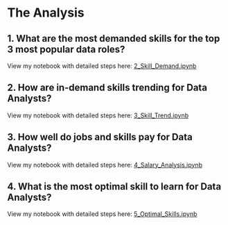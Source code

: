 # The Analysis

## 1. What are the most demanded skills for the top 3 most popular data roles?

View my notebook with detailed steps here:
[2_Skill_Demand.ipynb](2_Skill_Demand.ipynb)

## 2. How are in-demand skills trending for Data Analysts?

View my notebook with detailed steps here:
[3_Skill_Trend.ipynb](3_Skill_Trend.ipynb)

## 3. How well do jobs and skills pay for Data Analysts?

View my notebook with detailed steps here:
[4_Salary_Analysis.ipynb](4_Salary_Analysis.ipynb)

## 4. What is the most optimal skill to learn for Data Analysts?

View my notebook with detailed steps here:
[5_Optimal_Skills.ipynb](5_Optimal_Skills.ipynb)
